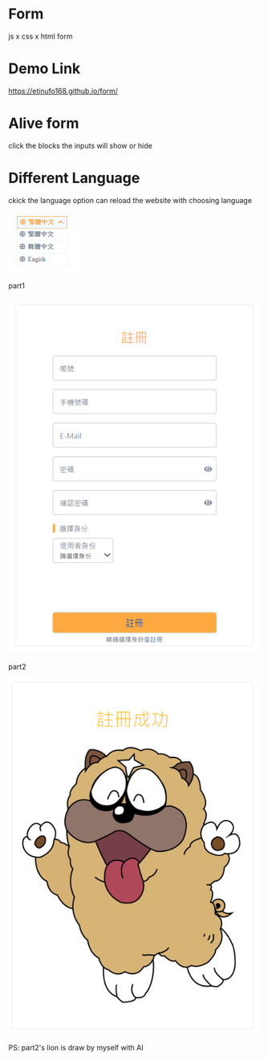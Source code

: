 # Form
js x css x html form

# Demo Link
https://etinufo168.github.io/form/

# Alive form
click the blocks the inputs will show or hide

# Different Language
ckick the language option can reload the website with choosing language

<img src="https://github.com/etinufo168/form/blob/master/images/lan.PNG">

part1

<img src="https://github.com/etinufo168/form/blob/master/images/part1.PNG">

part2

<img src="https://github.com/etinufo168/form/blob/master/images/part2.PNG">

PS: part2's lion is draw by myself with AI
